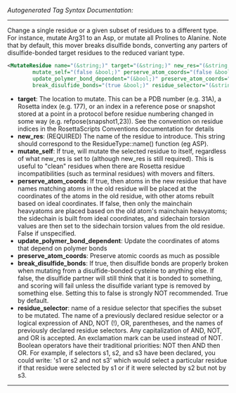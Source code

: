 <!-- THIS IS AN AUTOGENERATED FILE: Don't edit it directly, instead change the schema definition in the code itself. -->

_Autogenerated Tag Syntax Documentation:_

---
Change a single residue or a given subset of residues to a different type. For instance, mutate Arg31 to an Asp, or mutate all Prolines to Alanine.  Note that by default, this mover breaks disulfide bonds, converting any parters of disulfide-bonded target residues to the reduced variant type.

```xml
<MutateResidue name="(&string;)" target="(&string;)" new_res="(&string;)"
        mutate_self="(false &bool;)" perserve_atom_coords="(false &bool;)"
        update_polymer_bond_dependent="(&bool;)" preserve_atom_coords="(&bool;)"
        break_disulfide_bonds="(true &bool;)" residue_selector="(&string;)" />
```

-   **target**: The location to mutate. This can be a PDB number (e.g. 31A), a Rosetta index (e.g. 177), or an index in a reference pose or snapshot stored at a point in a protocol before residue numbering changed in some way (e.g. refpose(snapshot1,23)). See the convention on residue indices in the RosettaScripts Conventions documentation for details
-   **new_res**: (REQUIRED) The name of the residue to introduce. This string should correspond to the ResidueType::name() function (eg ASP).
-   **mutate_self**: If true, will mutate the selected residue to itself, regardless of what new_res is set to (although new_res is still required). This is useful to "clean" residues when there are Rosetta residue incompatibilities (such as terminal residues) with movers and filters.
-   **perserve_atom_coords**: If true, then atoms in the new residue that have names matching atoms in the old residue will be placed at the coordinates of the atoms in the old residue, with other atoms rebuilt based on ideal coordinates. If false, then only the mainchain heavyatoms are placed based on the old atom's mainchain heavyatoms; the sidechain is built from ideal coordinates, and sidechain torsion values are then set to the sidechain torsion values from the old residue. False if unspecified.
-   **update_polymer_bond_dependent**: Update the coordinates of atoms that depend on polymer bonds
-   **preserve_atom_coords**: Preserve atomic coords as much as possible
-   **break_disulfide_bonds**: If true, then disulfide bonds are properly broken when mutating from a disulfide-bonded cysteine to anything else.  If false, the disulfide partner will still think that it is bonded to something, and scoring will fail unless the disulfide variant type is removed by something else.  Setting this to false is strongly NOT recommended.  True by default.
-   **residue_selector**: name of a residue selector that specifies the subset to be mutated. The name of a previously declared residue selector or a logical expression of AND, NOT (!), OR, parentheses, and the names of previously declared residue selectors. Any capitalization of AND, NOT, and OR is accepted. An exclamation mark can be used instead of NOT. Boolean operators have their traditional priorities: NOT then AND then OR. For example, if selectors s1, s2, and s3 have been declared, you could write: 's1 or s2 and not s3' which would select a particular residue if that residue were selected by s1 or if it were selected by s2 but not by s3.

---
